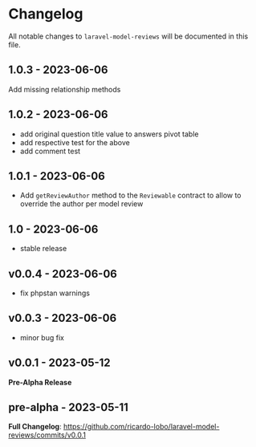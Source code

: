 # Changelog

All notable changes to `laravel-model-reviews` will be documented in this file.

## 1.0.3 - 2023-06-06

Add missing relationship methods

## 1.0.2 - 2023-06-06

- add original question title value to answers pivot table
- add respective test for the above
- add comment test

## 1.0.1 - 2023-06-06

- Add `getReviewAuthor` method to the `Reviewable` contract to allow to override the author per model review

## 1.0 - 2023-06-06

- stable release

## v0.0.4 - 2023-06-06

- fix phpstan warnings

## v0.0.3 - 2023-06-06

- minor bug fix

## v0.0.1 - 2023-05-12

**Pre-Alpha Release**

## pre-alpha - 2023-05-11

**Full Changelog**: https://github.com/ricardo-lobo/laravel-model-reviews/commits/v0.0.1
